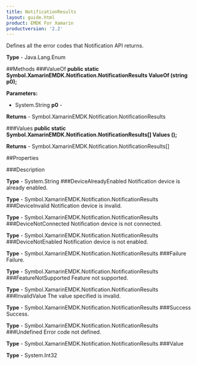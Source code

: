 ```yaml
---
title: NotificationResults
layout: guide.html
product: EMDK For Xamarin
productversion: '2.2'
---
```

Defines all the error codes that Notification API returns. 

**Type** - Java.Lang.Enum

##Methods
###ValueOf
**public static Symbol.XamarinEMDK.Notification.NotificationResults ValueOf (string p0);**


        

**Parameters:** 

* System.String **p0** - 
        

**Returns** - Symbol.XamarinEMDK.Notification.NotificationResults

###Values
**public static Symbol.XamarinEMDK.Notification.NotificationResults[] Values ();**


        


**Returns** - Symbol.XamarinEMDK.Notification.NotificationResults[]

##Properties

###Description

        

**Type** - System.String
###DeviceAlreadyEnabled
Notification device is already enabled.

**Type** - Symbol.XamarinEMDK.Notification.NotificationResults
###DeviceInvalid
Notification device is invalid.

**Type** - Symbol.XamarinEMDK.Notification.NotificationResults
###DeviceNotConnected
Notification device is not connected.

**Type** - Symbol.XamarinEMDK.Notification.NotificationResults
###DeviceNotEnabled
Notification device is not enabled.

**Type** - Symbol.XamarinEMDK.Notification.NotificationResults
###Failure
Failure.

**Type** - Symbol.XamarinEMDK.Notification.NotificationResults
###FeatureNotSupported
Feature not supported.

**Type** - Symbol.XamarinEMDK.Notification.NotificationResults
###InvalidValue
The value specified is invalid.

**Type** - Symbol.XamarinEMDK.Notification.NotificationResults
###Success
Success.

**Type** - Symbol.XamarinEMDK.Notification.NotificationResults
###Undefined
Error code not defined.

**Type** - Symbol.XamarinEMDK.Notification.NotificationResults
###Value

        

**Type** - System.Int32






